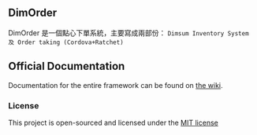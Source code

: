 ## DimOrder

DimOrder 是一個點心下單系統，主要寫成兩部份：
` Dimsum Inventory System 及 Order taking (Cordova+Ratchet) `

## Official Documentation

Documentation for the entire framework can be found on [the wiki](https://github.com/lifehome/dimsumapp/wiki).

### License

This project is open-sourced and licensed under the [MIT license](http://opensource.org/licenses/MIT)
